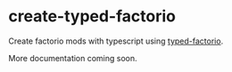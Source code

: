 # create-typed-factorio

Create factorio mods with typescript using [typed-factorio](https://github.com/GlassBricks/typed-factorio).

More documentation coming soon. 
